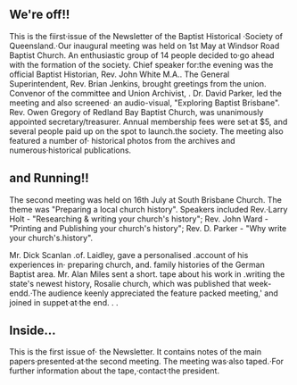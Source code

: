 ## We're off!!

This is the fiirst·issue of the Newsletter of the Baptist
Historical ·Society of Queensland.·Our inaugural meeting
was held on 1st May at Windsor Road Baptist Church. An
enthusiastic group of 14 people decided to·go ahead with
the formation of the society. Chief speaker for:the
evening was the official Baptist Historian, Rev. John White M.A..
The General Superintendent, Rev. Brian Jenkins, brought
greetings from the union. Convenor of the committee and
Union Archivist, . Dr. David Parker, led the meeting and
also screened· an audio-visual, "Exploring Baptist Brisbane".
Rev. Owen Gregory of Redland Bay Baptist Church, was unanimously
appointed secretary/treasurer. Annual membership
fees were set·at $5, and several people paid up on the spot
to launch.the society. The meeting also featured a number
of· historical photos from the archives and numerous·historical
publications.

## and Running!!

The second meeting was held on 16th July at South Brisbane
Church. The theme was "Preparing a local church history".
Speakers included Rev.·Larry Holt - "Researching & writing
your church's history"; Rev. John Ward - "Printing and
Publishing your church's history"; Rev. D. Parker - "Why
write your church's.history".

Mr. Dick  Scanlan .of. Laidley, gave a personalised .account of
his experiences in· preparing church, and. family histories of
the German Baptist area. Mr. Alan Miles sent a short. tape
about his work in .writing the state's newest history, Rosalie
church, which was published that week-endd.·The audience
keenly appreciated the feature packed meeting,' and joined in
suppet·at·the end.
. .
## Inside...
This is the first issue of· the Newsletter. It contains
notes of the main papers·presented·at·the second meeting.
The meeting was·also taped.·For further information about
the tape,·contact·the president.